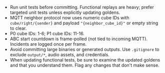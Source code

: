 - Run unit tests before committing. Functional replays are heavy; prefer targeted unit tests unless explicitly updating goldens.
- MQTT neighbor protocol now uses numeric cube IDs with `cube/right/{sender}` and payload `"{neighbor_cube_id}"` or empty string to clear.
- P0 cube IDs: 1-6; P1 cube IDs: 11-16.
- ABC start countdown is frame-polled (not tied to incoming MQTT). Incidents are logged once per frame.
- Avoid committing large binaries or generated outputs. Use `.gitignore` to exclude `output/*`, audio assets, and credentials.
- When updating functional tests, be sure to examine the updated goldens and that you understand them. Flag any changes that don't make sense.
